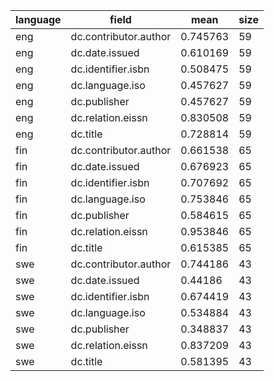 | language   | field                 |     mean |   size |
|------------|-----------------------|----------|--------|
| eng        | dc.contributor.author | 0.745763 |     59 |
| eng        | dc.date.issued        | 0.610169 |     59 |
| eng        | dc.identifier.isbn    | 0.508475 |     59 |
| eng        | dc.language.iso       | 0.457627 |     59 |
| eng        | dc.publisher          | 0.457627 |     59 |
| eng        | dc.relation.eissn     | 0.830508 |     59 |
| eng        | dc.title              | 0.728814 |     59 |
| fin        | dc.contributor.author | 0.661538 |     65 |
| fin        | dc.date.issued        | 0.676923 |     65 |
| fin        | dc.identifier.isbn    | 0.707692 |     65 |
| fin        | dc.language.iso       | 0.753846 |     65 |
| fin        | dc.publisher          | 0.584615 |     65 |
| fin        | dc.relation.eissn     | 0.953846 |     65 |
| fin        | dc.title              | 0.615385 |     65 |
| swe        | dc.contributor.author | 0.744186 |     43 |
| swe        | dc.date.issued        | 0.44186  |     43 |
| swe        | dc.identifier.isbn    | 0.674419 |     43 |
| swe        | dc.language.iso       | 0.534884 |     43 |
| swe        | dc.publisher          | 0.348837 |     43 |
| swe        | dc.relation.eissn     | 0.837209 |     43 |
| swe        | dc.title              | 0.581395 |     43 |
